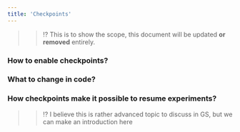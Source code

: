 ```yaml
---
title: 'Checkpoints'
---
```


> > ⁉️ This is to show the scope, this document will be updated **or removed**
> > entirely.

### How to enable checkpoints?

### What to change in code?

### How checkpoints make it possible to resume experiments?

> > ⁉️ I believe this is rather advanced topic to discuss in GS, but we can make
> > an introduction here
